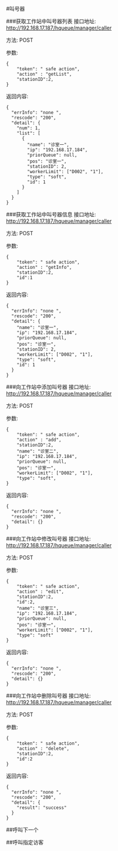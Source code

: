 #叫号器


###获取工作站中叫号器列表
接口地址: http://192.168.17.187/hqueue/manager/caller

方法: POST

参数:
```
{
    "token": " safe action",
    "action" : "getList",
    "stationID":2,
}
```
返回内容:
```
{ 
  "errInfo": "none ",
  "rescode": "200",
  "detail": {
    "num": 1,
    "list": [
      {
        "name": "诊室一",
        "ip": "192.168.17.184",
        "priorQueue": null,
        "pos": "诊室一",
        "stationID": 2,
        "workerLimit": ["D002", "1"],
        "type": "soft",
        "id": 1
      }
    ]
  }
}
```

###获取工作站中叫号器信息
接口地址: http://192.168.17.187/hqueue/manager/caller

方法: POST

参数:
```
{
    "token": " safe action",
    "action" : "getInfo",
    "stationID":2,
    "id":1
}
```
返回内容:
```
{ 
  "errInfo": "none ",
  "rescode": "200",
  "detail": {
    "name": "诊室一",
    "ip": "192.168.17.184",
    "priorQueue": null,
    "pos": "诊室一",
    "stationID": 2,
    "workerLimit": ["D002", "1"],
    "type": "soft",
    "id": 1
  }
}
```

###向工作站中添加叫号器
接口地址: http://192.168.17.187/hqueue/manager/caller

方法: POST

参数:
```
{
    "token": " safe action",
    "action" : "add",
    "stationID":2,
    "name": "诊室二",
    "ip": "192.168.17.184",
    "priorQueue": null,
    "pos": "诊室一",
    "workerLimit": ["D002", "1"],
    "type": "soft",
}
```
返回内容:
```
{ 
  "errInfo": "none ",
  "rescode": "200",
  "detail": {}
}
```

###向工作站中修改叫号器
接口地址: http://192.168.17.187/hqueue/manager/caller

方法: POST

参数:
```
{
    "token": " safe action",
    "action" : "edit",
    "stationID":2,
    "id":2,
    "name": "诊室三",
    "ip": "192.168.17.184",
    "priorQueue": null,
    "pos": "诊室一",
    "workerLimit": ["D002", "1"],
    "type": "soft"
}
```
返回内容:
```
{ 
  "errInfo": "none ",
  "rescode": "200",
  "detail": {}
}
```

###向工作站中删除叫号器
接口地址: http://192.168.17.187/hqueue/manager/caller

方法: POST

参数:
```
{
    "token": " safe action",
    "action" : "delete",
    "stationID":2,
    "id":2
}
```
返回内容:
```
{
  "errInfo": "none ",
  "rescode": "200",
  "detail": {
    "result": "success"
  }
}
```

##呼叫下一个

##呼叫指定访客